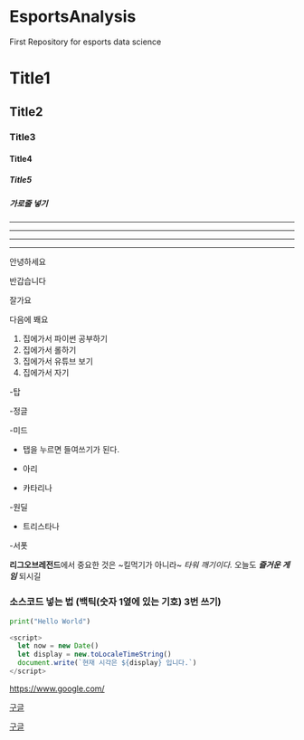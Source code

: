# EsportsAnalysis
First Repository for esports data science

# Title1
## Title2
### Title3
#### Title4
##### Title5
##### 가로줄 넣기
---
- - - -
****
* * *

안녕하세요

반갑습니다

잘가요

다음에 봬요

1. 집에가서 파이썬 공부하기
2. 집에가서 롤하기
3. 집에가서 유튜브 보기
4. 집에가서 자기

-탑

-정글

-미드

  - 탭을 누르면 들여쓰기가 된다.
    
  - 아리
    
  - 카타리나

-원딜

  - 트리스타나

-서폿

**리그오브레전드**에서 중요한 것은 ~킬먹기가 아니라~ *타워 깨기이다.*
오늘도  ***즐거운 게임*** 되시길

### 소스코드 넣는 법 (백틱(숫자 1옆에 있는 기호) 3번 쓰기)

```python
print("Hello World")
```

```Javascript
<script>
  let now = new Date()
  let display = new.toLocaleTimeString()
  document.write(`현재 시각은 ${display} 입니다.`)
</script>
```

<https://www.google.com/>

[구글](https://www.google.com/)

[구글](https://www.google.com/, "클릭하면 구글로 이동합니다")

